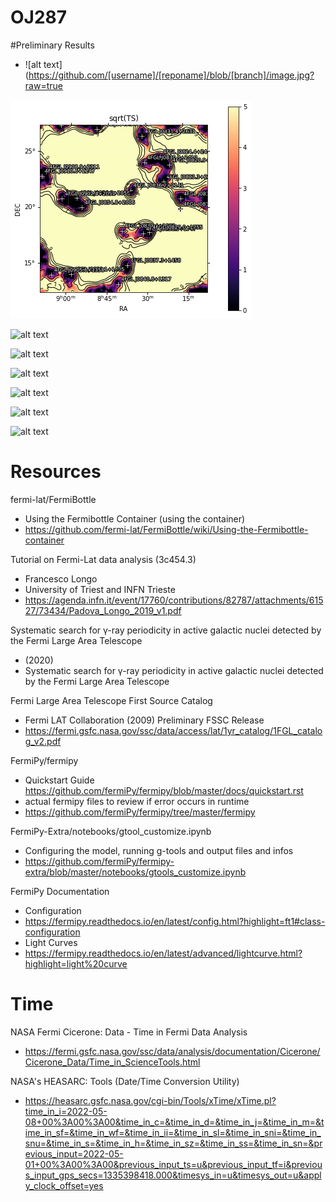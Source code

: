 # OJ287

#Preliminary Results

- ![alt text](https://github.com/[username]/[reponame]/blob/[branch]/image.jpg?raw=true

![alt text](https://github.com/gibsongreen/OJ287/blob/main/Generated%20Results/Unknown-2.png?raw=true)

![alt text]([https://github.com/gibsongreen/OJ287/blob/main/Generated%20Results/Unknown-2.png](https://github.com/gibsongreen/OJ287/blob/d26b5cfc38616b67be19f1a939956fba1429dfea/Generated%20Results/excess_counts.png)?raw=true)

![alt text]([https://github.com/gibsongreen/OJ287/blob/main/Generated%20Results/Unknown-2.png](https://github.com/gibsongreen/OJ287/blob/d26b5cfc38616b67be19f1a939956fba1429dfea/Generated%20Results/fit1_counts_map_xproj_2.000_5.699.png)?raw=true)

![alt text]([https://github.com/gibsongreen/OJ287/blob/main/Generated%20Results/Unknown-2.png](https://github.com/gibsongreen/OJ287/blob/d26b5cfc38616b67be19f1a939956fba1429dfea/Generated%20Results/fit1_counts_map_yproj_2.000_5.699.png)?raw=true)

![alt text]([https://github.com/gibsongreen/OJ287/blob/main/Generated%20Results/Unknown-2.png](https://github.com/gibsongreen/OJ287/blob/d26b5cfc38616b67be19f1a939956fba1429dfea/Generated%20Results/fit1_counts_spectrum.png)?raw=true)

![alt text]([https://github.com/gibsongreen/OJ287/blob/main/Generated%20Results/Unknown-2.png](https://github.com/gibsongreen/OJ287/blob/d26b5cfc38616b67be19f1a939956fba1429dfea/Generated%20Results/fit1_model_map_2.000_5.699.png)?raw=true)

![alt text]([https://github.com/gibsongreen/OJ287/blob/main/Generated%20Results/Unknown-2.png](https://github.com/gibsongreen/OJ287/blob/d26b5cfc38616b67be19f1a939956fba1429dfea/Generated%20Results/sig_distribution.png)?raw=true)

# Resources
fermi-lat/FermiBottle
  - Using the Fermibottle Container (using the container)
  - https://github.com/fermi-lat/FermiBottle/wiki/Using-the-Fermibottle-container

Tutorial on Fermi-Lat data analysis (3c454.3)
  - Francesco Longo
  - University of Triest and INFN Trieste
  - https://agenda.infn.it/event/17760/contributions/82787/attachments/61527/73434/Padova_Longo_2019_v1.pdf

Systematic search for γ-ray periodicity in active galactic nuclei detected by the Fermi Large Area Telescope
  - (2020)
  - Systematic search for γ-ray periodicity in active galactic nuclei detected by the Fermi Large Area Telescope

Fermi Large Area Telescope First Source Catalog
  - Fermi LAT Collaboration (2009) Preliminary FSSC Release
  - https://fermi.gsfc.nasa.gov/ssc/data/access/lat/1yr_catalog/1FGL_catalog_v2.pdf

FermiPy/fermipy 
  - Quickstart Guide
  https://github.com/fermiPy/fermipy/blob/master/docs/quickstart.rst
  - actual fermipy files to review if error occurs in runtime
  - https://github.com/fermiPy/fermipy/tree/master/fermipy
  
FermiPy-Extra/notebooks/gtool_customize.ipynb
  - Configuring the model, running g-tools and output files and infos
  - https://github.com/fermiPy/fermipy-extra/blob/master/notebooks/gtools_customize.ipynb
  
FermiPy Documentation
  - Configuration
  - https://fermipy.readthedocs.io/en/latest/config.html?highlight=ft1#class-configuration
  - Light Curves
  - https://fermipy.readthedocs.io/en/latest/advanced/lightcurve.html?highlight=light%20curve
  
# Time
 NASA Fermi Cicerone: Data - Time in Fermi Data Analysis
  - https://fermi.gsfc.nasa.gov/ssc/data/analysis/documentation/Cicerone/Cicerone_Data/Time_in_ScienceTools.html
  
NASA's HEASARC: Tools (Date/Time Conversion Utility)
  - https://heasarc.gsfc.nasa.gov/cgi-bin/Tools/xTime/xTime.pl?time_in_i=2022-05-08+00%3A00%3A00&time_in_c=&time_in_d=&time_in_j=&time_in_m=&time_in_sf=&time_in_wf=&time_in_ii=&time_in_sl=&time_in_sni=&time_in_snu=&time_in_s=&time_in_h=&time_in_sz=&time_in_ss=&time_in_sn=&previous_input=2022-05-01+00%3A00%3A00&previous_input_ts=u&previous_input_tf=i&previous_input_gps_secs=1335398418.000&timesys_in=u&timesys_out=u&apply_clock_offset=yes
